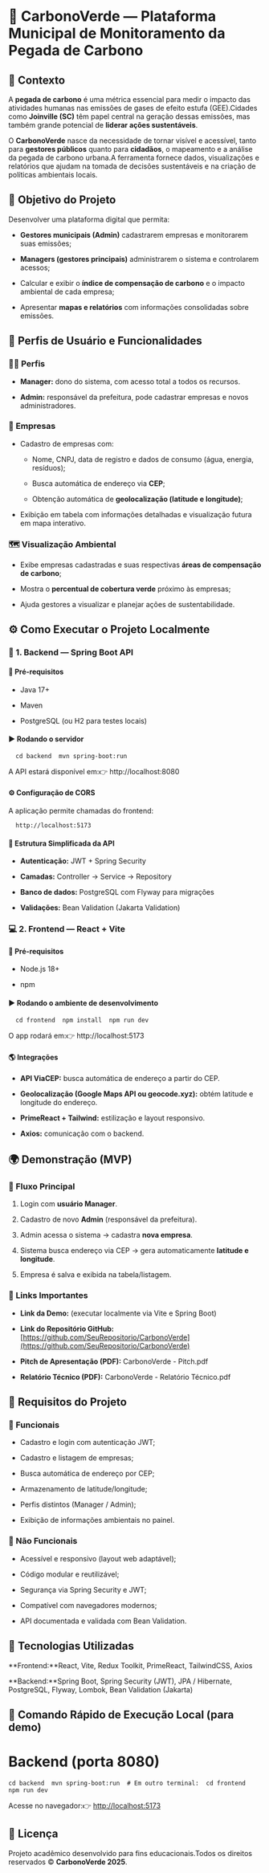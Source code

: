 🌿 CarbonoVerde — Plataforma Municipal de Monitoramento da Pegada de Carbono
============================================================================

📘 Contexto
-----------

A **pegada de carbono** é uma métrica essencial para medir o impacto das atividades humanas nas emissões de gases de efeito estufa (GEE).Cidades como **Joinville (SC)** têm papel central na geração dessas emissões, mas também grande potencial de **liderar ações sustentáveis**.

O **CarbonoVerde** nasce da necessidade de tornar visível e acessível, tanto para **gestores públicos** quanto para **cidadãos**, o mapeamento e a análise da pegada de carbono urbana.A ferramenta fornece dados, visualizações e relatórios que ajudam na tomada de decisões sustentáveis e na criação de políticas ambientais locais.

🎯 Objetivo do Projeto
----------------------

Desenvolver uma plataforma digital que permita:

*   **Gestores municipais (Admin)** cadastrarem empresas e monitorarem suas emissões;
    
*   **Managers (gestores principais)** administrarem o sistema e controlarem acessos;
    
*   Calcular e exibir o **índice de compensação de carbono** e o impacto ambiental de cada empresa;
    
*   Apresentar **mapas e relatórios** com informações consolidadas sobre emissões.
    

🧩 Perfis de Usuário e Funcionalidades
--------------------------------------

### 👨‍💼 Perfis

*   **Manager:** dono do sistema, com acesso total a todos os recursos.
    
*   **Admin:** responsável da prefeitura, pode cadastrar empresas e novos administradores.
    

### 🏢 Empresas

*   Cadastro de empresas com:
    
    *   Nome, CNPJ, data de registro e dados de consumo (água, energia, resíduos);
        
    *   Busca automática de endereço via **CEP**;
        
    *   Obtenção automática de **geolocalização (latitude e longitude)**;
        
*   Exibição em tabela com informações detalhadas e visualização futura em mapa interativo.
    

### 🗺️ Visualização Ambiental

*   Exibe empresas cadastradas e suas respectivas **áreas de compensação de carbono**;
    
*   Mostra o **percentual de cobertura verde** próximo às empresas;
    
*   Ajuda gestores a visualizar e planejar ações de sustentabilidade.
    

⚙️ Como Executar o Projeto Localmente
-------------------------------------

### 🧱 1. Backend — Spring Boot API

#### 🔧 Pré-requisitos

*   Java 17+
    
*   Maven
    
*   PostgreSQL (ou H2 para testes locais)
    

#### ▶️ Rodando o servidor

`   cd backend  mvn spring-boot:run   `

A API estará disponível em:👉 http://localhost:8080

#### ⚙️ Configuração de CORS

A aplicação permite chamadas do frontend:

`   http://localhost:5173   `

#### 🧾 Estrutura Simplificada da API

*   **Autenticação:** JWT + Spring Security
    
*   **Camadas:** Controller → Service → Repository
    
*   **Banco de dados:** PostgreSQL com Flyway para migrações
    
*   **Validações:** Bean Validation (Jakarta Validation)
    

### 💻 2. Frontend — React + Vite

#### 🔧 Pré-requisitos

*   Node.js 18+
    
*   npm
    

#### ▶️ Rodando o ambiente de desenvolvimento

`   cd frontend  npm install  npm run dev   `

O app rodará em:👉 http://localhost:5173

#### 🌎 Integrações

*   **API ViaCEP:** busca automática de endereço a partir do CEP.
    
*   **Geolocalização (Google Maps API ou geocode.xyz):** obtém latitude e longitude do endereço.
    
*   **PrimeReact + Tailwind:** estilização e layout responsivo.
    
*   **Axios:** comunicação com o backend.
    

🌍 Demonstração (MVP)
---------------------

### 🔹 Fluxo Principal

1.  Login com **usuário Manager**.
    
2.  Cadastro de novo **Admin** (responsável da prefeitura).
    
3.  Admin acessa o sistema → cadastra **nova empresa**.
    
4.  Sistema busca endereço via CEP → gera automaticamente **latitude e longitude**.
    
5.  Empresa é salva e exibida na tabela/listagem.
    

### 🔗 Links Importantes

*   **Link da Demo:** (executar localmente via Vite e Spring Boot)
    
*   **Link do Repositório GitHub:** [https://github.com/SeuRepositorio/CarbonoVerde](https://github.com/SeuRepositorio/CarbonoVerde)
    
*   **Pitch de Apresentação (PDF):** CarbonoVerde - Pitch.pdf
    
*   **Relatório Técnico (PDF):** CarbonoVerde - Relatório Técnico.pdf
    

🧠 Requisitos do Projeto
------------------------

### 🔹 Funcionais

*   Cadastro e login com autenticação JWT;
    
*   Cadastro e listagem de empresas;
    
*   Busca automática de endereço por CEP;
    
*   Armazenamento de latitude/longitude;
    
*   Perfis distintos (Manager / Admin);
    
*   Exibição de informações ambientais no painel.
    

### 🔹 Não Funcionais

*   Acessível e responsivo (layout web adaptável);
    
*   Código modular e reutilizável;
    
*   Segurança via Spring Security e JWT;
    
*   Compatível com navegadores modernos;
    
*   API documentada e validada com Bean Validation.
    

🧩 Tecnologias Utilizadas
-------------------------

**Frontend:**React, Vite, Redux Toolkit, PrimeReact, TailwindCSS, Axios

**Backend:**Spring Boot, Spring Security (JWT), JPA / Hibernate, PostgreSQL, Flyway, Lombok, Bean Validation (Jakarta)

🚀 Comando Rápido de Execução Local (para demo)
-----------------------------------------------
# Backend (porta 8080)  
` cd backend  mvn spring-boot:run  # Em outro terminal:  cd frontend  npm run dev   `

Acesse no navegador:👉 [http://localhost:5173](http://localhost:5173)

📜 Licença
----------

Projeto acadêmico desenvolvido para fins educacionais.Todos os direitos reservados © **CarbonoVerde 2025**.
